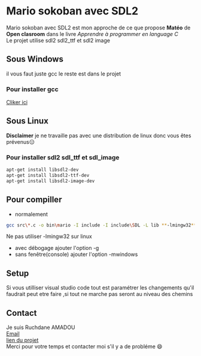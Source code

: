 # Mario sokoban avec SDL2

Mario sokoban avec SDL2 est mon approche de ce que propose **Matéo** de **Open clasroom** dans le livre *Apprendre à programmer en language C* \
Le projet utilise sdl2 sdl2_ttf et sdl2 image

## Sous Windows

il vous faut juste gcc le reste est dans le projet

### Pour installer gcc

[Cliker ici](http://www.mingw.org/wiki/howto_install_the_mingw_gcc_compiler_suite)

## Sous Linux

**Disclaimer** je ne travaille pas avec une distribution de linux donc vous êtes prévenus:expressionless:

### Pour installer sdl2 sdl_ttf et sdl_image

```Bash
apt-get install libsdl2-dev
apt-get install libsdl2-ttf-dev
apt-get install libsdl2-image-dev
```

## Pour compiller

* normalement

```bash
gcc src\*.c -o bin\mario -I include -I include\SDL -L lib **-lmingw32** -lSDL2main -lSDL2 -lSDL2_image -lSDL2_ttf
```

Ne pas utiliser -lmingw32 sur linux

* avec débogage ajouter l'option -g
* sans fenêtre(console) ajouter l'option -mwindows

## Setup

Si vous utilliser visual studio code tout est paramétrer
les changements qu'il faudrait peut etre faire ,si tout ne marche
pas seront au niveau des chemins

## Contact

Je suis Ruchdane AMADOU\
[Email](ruchdaneabiodun@gmail.com)\
[lien du projet](https://github.com/Ruchdane/Game)\
Merci pour votre temps et contacter moi s'il y a de probléme :smile:

